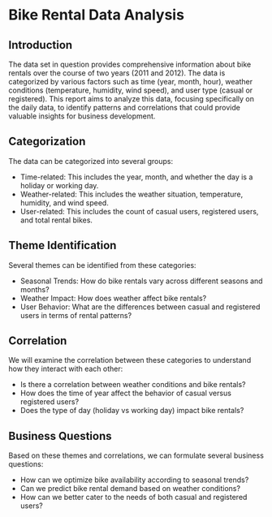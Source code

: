 # Bike Rental Data Analysis

## Introduction

The data set in question provides comprehensive information about bike rentals over the course of two years (2011 and 2012). The data is categorized by various factors such as time (year, month, hour), weather conditions (temperature, humidity, wind speed), and user type (casual or registered). This report aims to analyze this data, focusing specifically on the daily data, to identify patterns and correlations that could provide valuable insights for business development.

## Categorization

The data can be categorized into several groups:

- Time-related:
  This includes the year, month, and whether the day is a holiday or working day.
- Weather-related:
  This includes the weather situation, temperature, humidity, and wind speed.
- User-related:
  This includes the count of casual users, registered users, and total rental bikes.

## Theme Identification

Several themes can be identified from these categories:

- Seasonal Trends:
  How do bike rentals vary across different seasons and months?
- Weather Impact:
  How does weather affect bike rentals?
- User Behavior:
  What are the differences between casual and registered users in terms of rental patterns?

## Correlation

We will examine the correlation between these categories to understand how they interact with each other:

- Is there a correlation between weather conditions and bike rentals?
- How does the time of year affect the behavior of casual versus registered users?
- Does the type of day (holiday vs working day) impact bike rentals?

## Business Questions

Based on these themes and correlations, we can formulate several business questions:

- How can we optimize bike availability according to seasonal trends?
- Can we predict bike rental demand based on weather conditions?
- How can we better cater to the needs of both casual and registered users?
